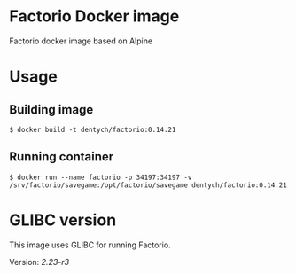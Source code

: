 # Factorio Docker image
Factorio docker image based on Alpine

# Usage
## Building image
```
$ docker build -t dentych/factorio:0.14.21
```

## Running container
```
$ docker run --name factorio -p 34197:34197 -v /srv/factorio/savegame:/opt/factorio/savegame dentych/factorio:0.14.21
```

# GLIBC version
This image uses GLIBC for running Factorio.

Version: *2.23-r3*
